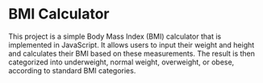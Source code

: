 # BMI Calculator

This project is a simple Body Mass Index (BMI) calculator that is implemented in JavaScript. It allows users to input their weight and height and calculates their BMI based on these measurements. The result is then categorized into underweight, normal weight, overweight, or obese, according to standard BMI categories.
